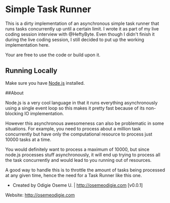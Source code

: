 # Simple Task Runner

This is a dirty implementation of an asynchronous simple task runner that runs tasks concurrently up until a certain limit. I wrote it as part of my live coding session interview with @HeftyByte. Even though I didn't finish it during the live coding session, I still decided to put up the working implementation here.

Your are free to use the code or build upon it.


## Running Locally

Make sure you have [Node.js](http://nodejs.org/) installed.


##About

Node.js is a very cool language in that it runs everything asynchronously using a single event loop so this makes it pretty fast because of its non-blocking IO implementation.

However this asynchronous awesomeness can also be problematic in some situations. For example, you need to process about a million task concurrently but have only the computational resource to process just 10000 tasks at a time.

You would definitely want to process a maximum of 10000, but since node.js processes stuff asynchronously, it will end up trying to process all the task concurrently and would lead to you running out of resources.

A good way to handle this is to throttle the amount of tasks being processed at any given time, hence the need for a Task Runner like this one.


- Created by Odigie Oseme U. | http://osemeodigie.com [v0.0.1]

Website: http://osemeodigie.com
